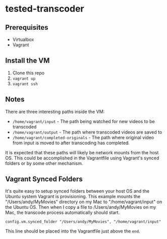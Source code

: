 # tested-transcoder

## Prerequisites

* Virtualbox
* Vagrant

## Install the VM

1. Clone this repo
2. `vagrant up`
3. `vagrant ssh`


## Notes

There are three interesting paths inside the VM:

* `/home/vagrant/input` - The path being watched for new videos to be transcoded
* `/home/vagrant/output` - The path where transcoded videos are saved to
* `/home/vagrant/completed-originals` - The path where original video from
input is moved to after transcoding has completed.

It is expected that these paths will likely be network mounts from the host OS.
This could be accomplished in the Vagrantfile using Vagrant's synced folders or
by some other mechanism.


## Vagrant Synced Folders

It's quite easy to setup synced folders between your host OS and the Ubuntu
system Vagrant is provisioning. This example mounts the "/Users/andy/MyMovies"
directory on my Mac to "/home/vagrant/input" on the Ubuntu OS. Then when I copy
a file to /Users/andy/MyMovies on my Mac, the transcode process automatically
should start.

`config.vm.synced_folder "/Users/andy/MyMovies", "/home/vagrant/input"`

This line should be placed into the Vagrantfile just above the `end`.
